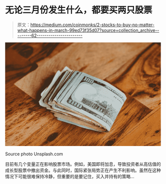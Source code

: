 # 无论三月份发生什么，都要买两只股票

> 原文：<https://medium.com/coinmonks/2-stocks-to-buy-no-matter-what-happens-in-march-99ed73f35d07?source=collection_archive---------62----------------------->

![](img/399aac8481530155e898acd393984d2c.png)

Source photo Unsplash.com

目前有几个变量正在影响股票市场。例如，美国即将加息，导致投资者从高估值的成长型股票中撤出资金。与此同时，国际紧张局势正在产生不利影响。虽然在这种情况下可能很难保持冷静，但重要的是要记住，买入并持有的策略…